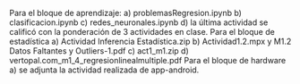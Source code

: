 Para el bloque de aprendizaje:
  a) problemasRegresion.ipynb
  b) clasificacion.ipynb
  c) redes_neuronales.ipynb
  d) la última actividad se calificó con la ponderación de 3 actividades en clase.
Para el bloque de estadística
  a) Actividad Inferencia Estadística.zip
  b) Actividad1.2.mpx y M1.2 Datos Faltantes y Outliers-1.pdf
  c) act1_m1.zip
  d) vertopal.com_m1_4_regresionlinealmultiple.pdf
Para el bloque de hardware
  a) se adjunta la actividad realizada de app-android.
